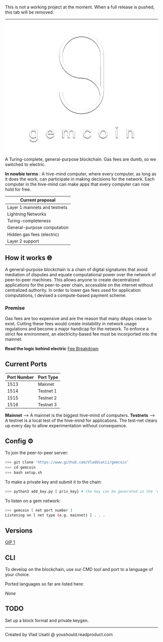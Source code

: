 
This is not a working project at the moment. When a full release is pushed, this tab will be removed.

----

![gemcoin logo](https://github.com/vladusatii/gemcoin/blob/main/gemcoin_logo.png?raw=true)

A Turing-complete, general-purpose blockchain. Gas fees are dumb, so we switched to electric.

**In newbie terms** : A hive-mind computer, where every computer, as long as it does the work, can participate in making decisions for the network. Each computer in the hive-mind can make apps that every computer can now hold for free.

| Current proposal				|
| ----------------------------- |
| Layer 1 mainnets and testnets |
| Lightning Networks			|
| Turing-completeness			|
| General-purpose computation	|
| Hidden gas fees (electric)	|
| Layer 2 support				|

## How it works 🌐

A general-purpose blockchain is a chain of digital signatures that avoid mediation of disputes and equate computational power over the network of peer-to-peer machines. This allows anyone to create decentralized applications for the peer-to-peer chain, accessible on the internet without centralized authority. In order to lower gas fees used for application computations, I devised a compute-based payment scheme.

### Premise

Gas fees are too expensive and are the reason that many dApps cease to exist. Cutting these fees would create instability in network usage regulations and become a major handicap for the network. To enforce a strict fee environment, an electricity-based fee must be incorported into the mainnet.

**Read the logic behind electric** [Fee Breakdown](https://github.com/VladUsatii/gemcoin/blob/main/docs/FEE.md)

## Current Ports

| Port Number	| Port Type	|
| ------------- | --------- |
| 1513			| Mainnet	|
| 1514			| Testnet 1	|
| 1515			| Testnet 2	|
| 1516			| Testnet 3	|

**Mainnet** --> A mainnet is the biggest hive-mind of computers.
**Testnets** --> A testnet is a local test of the hive-mind for applications. The test-net clears up every day to allow experimentation without consequence.

## Config ⚙️

To join the peer-to-peer server:

```bash
>>> git clone 'https://www.github.com/VladUsatii/gemcoin'
>>> cd gemcoin
>>> bash setup.sh
```

To make a private key and submit it to the chain:

```bash
>>> python3 add_key.py [ priv_key} # the key can be generated in the 'wallet' folder
```

To listen on a gem network:

```bash
>>> gemcoin [ net port number ]
Listening on [ net type (e.g. mainnet) ] . . .
```

## Versions

[GIP 1](https://github.com/VladUsatii/gemcoin/docs/GIP1.md)

## CLI

To develop on the blockchain, use our CMD tool and port to a language of your choice.

Ported languages so far are listed here:

*None*

## TODO

Set up a block format and private keygen.

---

Created by Vlad Usatii @ youshould.readproduct.com
